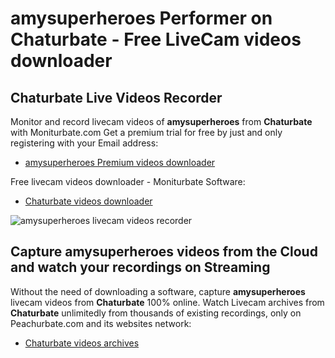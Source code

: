 # amysuperheroes Performer on Chaturbate - Free LiveCam videos downloader

## Chaturbate Live Videos Recorder

Monitor and record livecam videos of **amysuperheroes** from **Chaturbate** with Moniturbate.com
Get a premium trial for free by just and only registering with your Email address:
* [amysuperheroes Premium videos downloader](https://moniturbate.com/request-demo-licence-key.html)

Free livecam videos downloader - Moniturbate Software:
* [Chaturbate videos downloader](https://moniturbate.com/moniturbate-download-software.html)

![amysuperheroes livecam videos recorder](https://peachurnet.com/templates/moniturbate-software.png)


## Capture amysuperheroes videos from the Cloud and watch your recordings on Streaming

Without the need of downloading a software, capture **amysuperheroes** livecam videos from **Chaturbate** 100% online.
Watch Livecam archives from **Chaturbate** unlimitedly from thousands of existing recordings, only on Peachurbate.com and its websites network:
* [Chaturbate videos archives](https://peachurnet.com/)